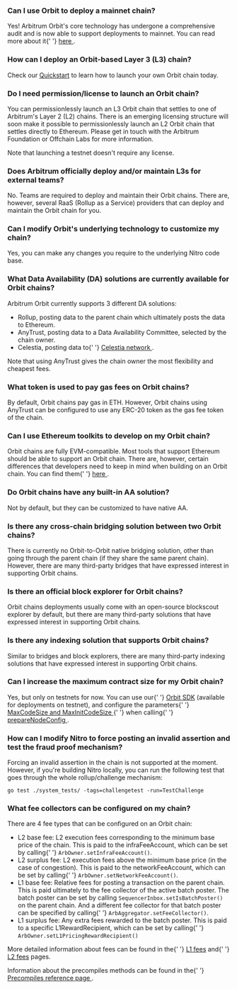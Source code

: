 ### Can I use Orbit to deploy a mainnet chain?

<p>
  Yes! Arbitrum Orbit's core technology has undergone a comprehensive audit and is now able to
  support deployments to mainnet. You can read more about it{' '}
  <a href="https://docs.arbitrum.io/launch-orbit-chain/concepts/public-preview-expectations#arbitrum-orbit-is-mainnet-ready-but-deploy-to-testnet-first">
    here
  </a>
  .
</p>

<p></p>

### How can I deploy an Orbit-based Layer 3 (L3) chain?

<p>
  Check our <a href="https://docs.arbitrum.io/launch-orbit-chain/orbit-quickstart">Quickstart</a> to
  learn how to launch your own Orbit chain today.
</p>

<p></p>

### Do I need permission/license to launch an Orbit chain?

<p>
  You can permissionlessly launch an L3 Orbit chain that settles to one of Arbitrum's Layer 2 (L2)
  chains. There is an emerging licensing structure will soon make it possible to permissionlessly
  launch an L2 Orbit chain that settles directly to Ethereum. Please get in touch with the Arbitrum
  Foundation or Offchain Labs for more information.
</p>

<p>Note that launching a testnet doesn't require any license.</p>

<p></p>

### Does Arbitrum officially deploy and/or maintain L3s for external teams?

<p>
  No. Teams are required to deploy and maintain their Orbit chains. There are, however, several RaaS
  (Rollup as a Service) providers that can deploy and maintain the Orbit chain for you.
</p>

<p></p>

### Can I modify Orbit's underlying technology to customize my chain?

<p>Yes, you can make any changes you require to the underlying Nitro code base.</p>

<p></p>

### What Data Availability (DA) solutions are currently available for Orbit chains?

<p>Arbitrum Orbit currently supports 3 different DA solutions:</p>

<ul>
  <li>Rollup, posting data to the parent chain which ultimately posts the data to Ethereum.</li>
  <li>AnyTrust, posting data to a Data Availability Committee, selected by the chain owner.</li>
  <li>
    Celestia, posting data to{' '}
    <a href="https://blog.celestia.org/celestia-is-first-modular-data-availability-network-to-integrate-with-arbitrum-orbit/">
      Celestia network
    </a>
    .
  </li>
</ul>
<p>Note that using AnyTrust gives the chain owner the most flexibility and cheapest fees.</p>

<p></p>

### What token is used to pay gas fees on Orbit chains?

<p>
  By default, Orbit chains pay gas in ETH. However, Orbit chains using AnyTrust can be configured to
  use any ERC-20 token as the gas fee token of the chain.
</p>

<p></p>

### Can I use Ethereum toolkits to develop on my Orbit chain?

<p>
  Orbit chains are fully EVM-compatible. Most tools that support Ethereum should be able to support
  an Orbit chain. There are, however, certain differences that developers need to keep in mind when
  building on an Orbit chain. You can find them{' '}
  <a href="https://docs.arbitrum.io/for-devs/concepts/differences-between-arbitrum-ethereum/overview">
    here
  </a>
  .
</p>

<p></p>

### Do Orbit chains have any built-in AA solution?

<p>Not by default, but they can be customized to have native AA.</p>

### Is there any cross-chain bridging solution between two Orbit chains?

<p>
  There is currently no Orbit-to-Orbit native bridging solution, other than going through the parent
  chain (if they share the same parent chain). However, there are many third-party bridges that have
  expressed interest in supporting Orbit chains.
</p>

<p></p>

### Is there an official block explorer for Orbit chains?

<p>
  Orbit chains deployments usually come with an open-source blockscout explorer by default, but
  there are many third-party solutions that have expressed interest in supporting Orbit chains.
</p>

<p></p>

### Is there any indexing solution that supports Orbit chains?

<p>
  Similar to bridges and block explorers, there are many third-party indexing solutions that have
  expressed interest in supporting Orbit chains.
</p>

<p></p>

### Can I increase the maximum contract size for my Orbit chain?

<p>
  Yes, but only on testnets for now. You can use our{' '}
  <a href="https://github.com/OffchainLabs/arbitrum-orbit-sdk">Orbit SDK</a> (available for
  deployments on testnet), and configure the parameters{' '}
  <a href="https://github.com/OffchainLabs/arbitrum-orbit-sdk/blob/main/src/prepareChainConfig.ts#L29">
    MaxCodeSize and MaxInitCodeSize
  </a>{' '}
  when calling{' '}
  <a href="https://github.com/OffchainLabs/arbitrum-orbit-sdk/blob/main/examples/prepare-node-config/index.ts#L43">
    prepareNodeConfig
  </a>
  .
</p>

<p></p>

### How can I modify Nitro to force posting an invalid assertion and test the fraud proof mechanism?

<p>
  Forcing an invalid assertion in the chain is not supported at the moment. However, if you're
  building Nitro locally, you can run the following test that goes through the whole
  rollup/challenge mechanism:
</p>

```shell
go test ./system_tests/ -tags=challengetest -run=TestChallenge

```

<p></p>

### What fee collectors can be configured on my chain?

<p>There are 4 fee types that can be configured on an Orbit chain:</p>

<ul>
  <li>
    L2 base fee: L2 execution fees corresponding to the minimum base price of the chain. This is
    paid to the infraFeeAccount, which can be set by calling{' '}
    <code>ArbOwner.setInfraFeeAccount()</code>.
  </li>
  <li>
    L2 surplus fee: L2 execution fees above the minimum base price (in the case of congestion). This
    is paid to the networkFeeAccount, which can be set by calling{' '}
    <code>ArbOwner.setNetworkFeeAccount()</code>.
  </li>
  <li>
    L1 base fee: Relative fees for posting a transaction on the parent chain. This is paid
    ultimately to the fee collector of the active batch poster. The batch poster can be set by
    calling <code>SequencerInbox.setIsBatchPoster()</code> on the parent chain. And a different fee
    collector for that batch poster can be specified by calling{' '}
    <code>ArbAggregator.setFeeCollector()</code>.
  </li>
  <li>
    L1 surplus fee: Any extra fees rewarded to the batch poster. This is paid to a specific
    L1RewardRecipient, which can be set by calling{' '}
    <code>ArbOwner.setL1PricingRewardRecipient()</code>
  </li>
</ul>
<p>
  More detailed information about fees can be found in the{' '}
  <a href="https://docs.arbitrum.io/arbos/l1-pricing">L1 fees</a> and{' '}
  <a href="https://docs.arbitrum.io/arbos/gas">L2 fees</a> pages.
</p>

<p>
  Information about the precompiles methods can be found in the{' '}
  <a href="https://docs.arbitrum.io/build-decentralized-apps/precompiles/reference">
    Precompiles reference page
  </a>
  .
</p>
